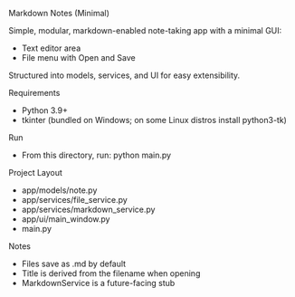 Markdown Notes (Minimal)

Simple, modular, markdown-enabled note-taking app with a minimal GUI:
- Text editor area
- File menu with Open and Save

Structured into models, services, and UI for easy extensibility.

Requirements
- Python 3.9+
- tkinter (bundled on Windows; on some Linux distros install python3-tk)

Run
- From this directory, run: python main.py

Project Layout
- app/models/note.py
- app/services/file_service.py
- app/services/markdown_service.py
- app/ui/main_window.py
- main.py

Notes
- Files save as .md by default
- Title is derived from the filename when opening
- MarkdownService is a future-facing stub


